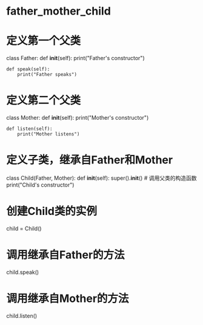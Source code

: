 # father_mother_child

# 定义第一个父类
class Father:
    def __init__(self):
        print("Father's constructor")
    
    def speak(self):
        print("Father speaks")

# 定义第二个父类
class Mother:
    def __init__(self):
        print("Mother's constructor")
    
    def listen(self):
        print("Mother listens")

# 定义子类，继承自Father和Mother
class Child(Father, Mother):
    def __init__(self):
        super().__init__()  # 调用父类的构造函数
        print("Child's constructor")

# 创建Child类的实例
child = Child()

# 调用继承自Father的方法
child.speak()

# 调用继承自Mother的方法
child.listen()
